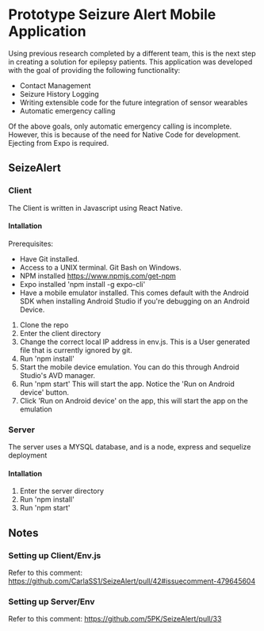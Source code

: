 # Prototype Seizure Alert Mobile Application

Using previous research completed by a different team, this is the next step in creating a solution for epilepsy patients. This application was developed with the goal of providing the following functionality:

- Contact Management
- Seizure History Logging
- Writing extensible code for the future integration of sensor wearables
- Automatic emergency calling

Of the above goals, only automatic emergency calling is incomplete. However, this is because of the need for Native Code for development. Ejecting from Expo is required.

## SeizeAlert

### Client

The Client is written in Javascript using React Native.

#### Intallation

Prerequisites:

- Have Git installed.
- Access to a UNIX terminal. Git Bash on Windows.
- NPM installed https://www.npmjs.com/get-npm
- Expo installed 'npm install -g expo-cli'
- Have a mobile emulator installed. This comes default with the Android SDK when installing Android Studio if you're debugging on an Android Device.

1. Clone the repo
2. Enter the client directory
3. Change the correct local IP address in env.js. This is a User generated file that is currently ignored by git.
4. Run 'npm install'
5. Start the mobile device emulation. You can do this through Android Studio's AVD manager.    
6. Run 'npm start' This will start the app. Notice the 'Run on Android device' button. 
7. Click 'Run on Android device' on the app, this will start the app on the emulation


### Server

The server uses a MYSQL database, and is a node, express and sequelize deployment

#### Intallation

1. Enter the server directory
2. Run 'npm install'
3. Run 'npm start'



## Notes

### Setting up Client/Env.js
Refer to this comment: https://github.com/CarlaSS1/SeizeAlert/pull/42#issuecomment-479645604

### Setting up Server/Env
Refer to this comment: https://github.com/5PK/SeizeAlert/pull/33
